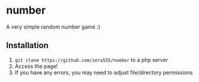 # number
A very simple random number game :)

## Installation

1. `git clone https://github.com/zera555/number` to a php server
2. Access the page!
3. If you have any errors, you may need to adjust file/directory permissions
